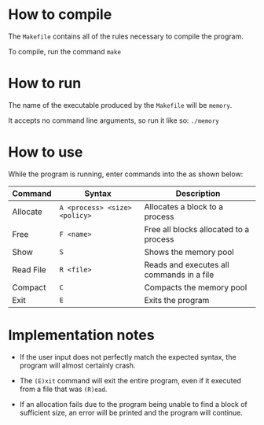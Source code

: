 
# How to compile

The `Makefile` contains all of the rules necessary to compile the program.

To compile, run the command `make`


# How to run

The name of the executable produced by the `Makefile` will be `memory`.

It accepts no command line arguments, so run it like so: `./memory`


# How to use

While the program is running, enter commands into the as shown below:

| Command   | Syntax                        | Description                               |
| --------- | ----------------------------- | ----------------------------------------- |
| Allocate  | `A <process> <size> <policy>` | Allocates a block to a process            |
| Free      | `F <name>`                    | Free all blocks allocated to a process    |
| Show      | `S`                           | Shows the memory pool                     |
| Read File | `R <file>`                    | Reads and executes all commands in a file |
| Compact   | `C`                           | Compacts the memory pool                  |
| Exit      | `E`                           | Exits the program                         |


# Implementation notes

- If the user input does not perfectly match the expected syntax, the program will almost certainly crash.

- The `(E)xit` command will exit the entire program, even if it executed from a file that was `(R)ead`.

- If an allocation fails due to the program being unable to find a block of sufficient size, an error will be printed and the program will continue.
